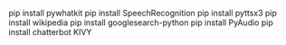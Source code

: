 pip install pywhatkit
pip install SpeechRecognition
pip install pyttsx3
pip install wikipedia
pip install googlesearch-python
pip install PyAudio
pip install chatterbot
KIVY

